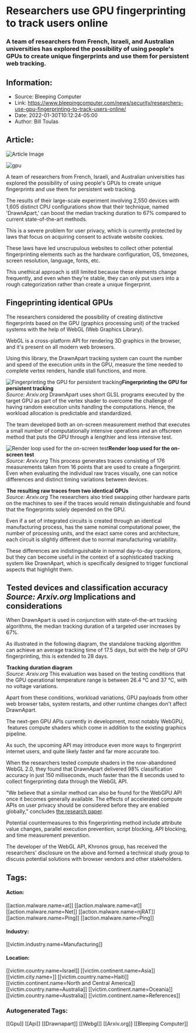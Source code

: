 # Researchers use GPU fingerprinting to track users online
### A team of researchers from French, Israeli, and Australian universities has explored the possibility of using people's GPUs to create unique fingerprints and use them for persistent web tracking.

## Information:
+ Source: Bleeping Computer
+ Link: https://www.bleepingcomputer.com/news/security/researchers-use-gpu-fingerprinting-to-track-users-online/
+ Date: 2022-01-30T10:12:24-05:00
+ Author: Bill Toulas


## Article:
![Article Image](https://www.bleepstatic.com/content/hl-images/2022/01/26/gpu.jpg)

![gpu](https://www.bleepstatic.com/content/hl-images/2022/01/26/gpu.jpg?rand=1723900986)


A team of researchers from French, Israeli, and Australian universities has explored the possibility of using people's GPUs to create unique fingerprints and use them for persistent web tracking.


The results of their large-scale experiment involving 2,550 devices with 1,605 distinct CPU configurations show that their technique, named 'DrawnApart,' can boost the median tracking duration to 67% compared to current state-of-the-art methods.


This is a severe problem for user privacy, which is currently protected by laws that focus on acquiring consent to activate website cookies.


These laws have led unscrupulous websites to collect other potential fingerprinting elements such as the hardware configuration, OS, timezones, screen resolution, language, fonts, etc.


This unethical approach is still limited because these elements change frequently, and even when they're stable, they can only put users into a rough categorization rather than create a unique fingerprint.


Fingeprinting identical GPUs
----------------------------


The researchers considered the possibility of creating distinctive fingerprints based on the GPU (graphics processing unit) of the tracked systems with the help of WebGL (Web Graphics Library).


WebGL is a cross-platform API for rendering 3D graphics in the browser, and it's present on all modern web browsers.


Using this library, the DrawnApart tracking system can count the number and speed of the execution units in the GPU, measure the time needed to complete vertex renders, handle stall functions, and more.



![Fingerprinting the GPU for persistent tracking](https://www.bleepstatic.com/images/news/u/1220909/Diagrams/fingerprinting.jpg)**Fingerprinting the GPU for persistent tracking**  
*Source: Arxiv.org*
DrawnApart uses short GLSL programs executed by the target GPU as part of the vertex shader to overcome the challenge of having random execution units handling the computations. Hence, the workload allocation is predictable and standardized.


The team developed both an on-screen measurement method that executes a small number of computationally intensive operations and an offscreen method that puts the GPU through a lengthier and less intensive test.



![Render loop used for the on-screen test](https://www.bleepstatic.com/images/news/u/1220909/Code%20and%20Details/render-loop.jpg)**Render loop used for the on-screen test**  
*Source: Arxiv.org*
This process generates traces consisting of 176 measurements taken from 16 points that are used to create a fingerprint. Even when evaluating the individual raw traces visually, one can notice differences and distinct timing variations between devices.



![The resulting raw traces from two identical GPUs](data:image/gif;base64,R0lGODlhAQABAAAAACH5BAEKAAEALAAAAAABAAEAAAICTAEAOw==)**The resulting raw traces from two identical GPUs**  
*Source: Arxiv.org*
The researchers also tried swapping other hardware parts on the machines to see if the traces would remain distinguishable and found that the fingerprints solely depended on the GPU.


Even if a set of integrated circuits is created through an identical manufacturing process, has the same nominal computational power, the number of processing units, and the exact same cores and architecture, each circuit is slightly different due to normal manufacturing variability.


These differences are indistinguishable in normal day-to-day operations, but they can become useful in the context of a sophisticated tracking system like DrawnApart, which is specifically designed to trigger functional aspects that highlight them.



![Tested devices and classification accuracy](data:image/gif;base64,R0lGODlhAQABAAAAACH5BAEKAAEALAAAAAABAAEAAAICTAEAOw==)**Tested devices and classification accuracy**  
*Source: Arxiv.org*
Implications and considerations
-------------------------------


When DrawnApart is used in conjunction with state-of-the-art tracking algorithms, the median tracking duration of a targeted user increases by 67%.


As illustrated in the following diagram, the standalone tracking algorithm can achieve an average tracking time of 17.5 days, but with the help of GPU fingerprinting, this is extended to 28 days.



![Tracking duration diagram](data:image/gif;base64,R0lGODlhAQABAAAAACH5BAEKAAEALAAAAAABAAEAAAICTAEAOw==)**Tracking duration diagram**  
*Source: Arxiv.org*
This evaluation was based on the testing conditions that the GPU operational temperature range is between 26.4 °C and 37 °C, with no voltage variations.


Apart from these conditions, workload variations, GPU payloads from other web browser tabs, system restarts, and other runtime changes don't affect DrawnApart.


The next-gen GPU APIs currently in development, most notably WebGPU,  features compute shaders which come in addition to the existing graphics pipeline.


As such, the upcoming API may introduce even more ways to fingerprint internet users, and quite likely faster and far more accurate too.


When the researchers tested compute shaders in the now-abandoned WebGL 2.0, they found that DrawnApart delivered 98% classification accuracy in just 150 milliseconds, much faster than the 8 seconds used to collect fingerprinting data through the WebGL API.


"We believe that a similar method can also be found for the WebGPU API once it becomes generally available. The effects of accelerated compute APIs on user privacy should be considered before they are enabled globally," concludes [the research paper](https://arxiv.org/pdf/2201.09956.pdf).


Potential countermeasures to this fingerprinting method include attribute value changes, parallel execution prevention, script blocking, API blocking, and time measurement prevention.


The developer of the WebGL API, Khronos group, has received the researchers' disclosure on the above and formed a technical study group to discuss potential solutions with browser vendors and other stakeholders.





## Tags:

#### Action:
[[action.malware.name=at]] [[action.malware.name=at]] [[action.malware.name=Net]] [[action.malware.name=njRAT]] [[action.malware.name=Ping]] [[action.malware.name=Ping]]

#### Industry:
[[victim.industry.name=Manufacturing]]

#### Location:
[[victim.country.name=Israel]] [[victim.continent.name=Asia]] [[victim.city.name=]] [[victim.country.name=Haiti]] [[victim.continent.name=North and Central America]] [[victim.country.name=Australia]] [[victim.continent.name=Oceania]] [[victim.country.name=Australia]] [[victim.continent.name=References]]

### Autogenerated Tags:
[[Gpu]] [[Api]] [[Drawnapart]] [[Webgl]] [[Arxiv.org]] [[Bleeping Computer]]

